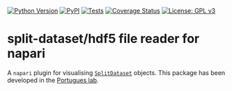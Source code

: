 [![Python Version](https://img.shields.io/pypi/pyversions/napari-split-dataset.svg)](https://pypi.org/project/napari-split-dataset)
[![PyPI](https://img.shields.io/pypi/v/napari-split-dataset.svg)](
    https://pypi.python.org/pypi/napari-split-dataset)
[![Tests](https://img.shields.io/github/workflow/status/portugueslab/napari-split-dataset/tests)](
    https://github.com/portugueslab/napari-split-dataset/actions)
[![Coverage Status](https://coveralls.io/repos/github/portugueslab/napari-split-dataset/badge.svg?branch=master)](https://coveralls.io/github/portugueslab/napari-split-dataset?branch=master)
[![License: GPL v3](https://img.shields.io/badge/License-GPLv3-blue.svg)](https://www.gnu.org/licenses/gpl-3.0)




# split-dataset/hdf5 file reader for napari

A `napari` plugin for visualising [`SplitDataset`](https://github.com/portugueslab/split_dataset) objects. This package has been developed in the [Portugues lab](http://www.portugueslab.com).

